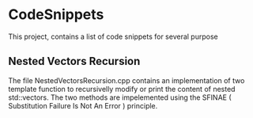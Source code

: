 # CodeSnippets
This project, contains a list of code snippets for several purpose

## Nested Vectors Recursion
The file NestedVectorsRecursion.cpp contains an implementation of two template function to recursivelly modify or print the content of nested std::vectors.
The two methods are impelemented using the SFINAE ( Substitution Failure Is Not An Error ) principle.
